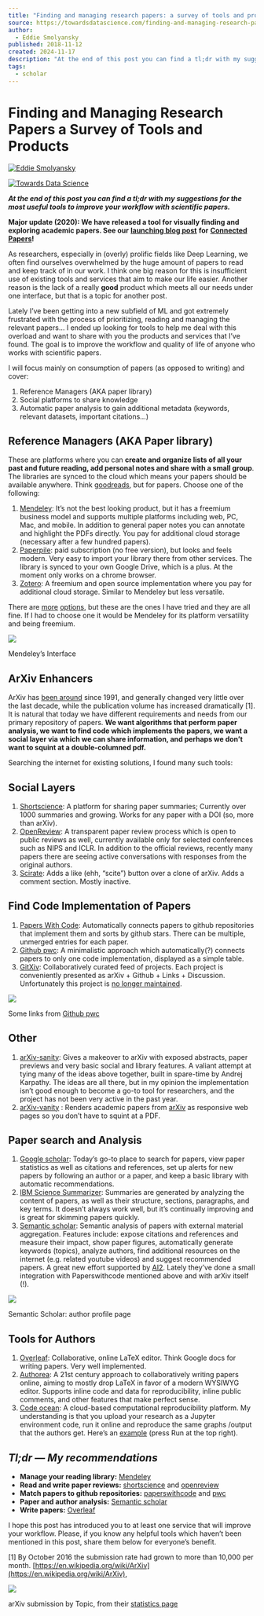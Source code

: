 ```yaml
---
title: "Finding and managing research papers: a survey of tools and products"
source: https://towardsdatascience.com/finding-and-managing-research-papers-a-survey-of-tools-and-products-9151810d1b4d
author:
  - Eddie Smolyansky
published: 2018-11-12
created: 2024-11-17
description: "At the end of this post you can find a tl;dr with my suggestions for the most useful tools to improve your workflow with scientific papers. Major update (2020): We have released a tool for visually…"
tags:
  - scholar
---
```


# Finding and Managing Research Papers a Survey of Tools and Products

[![Eddie Smolyansky](https://miro.medium.com/v2/resize:fill:88:88/1*tJ79i_Lb0Y3XqFWCQeExzA.jpeg)](https://medium.com/@eddiesmo?source=post_page---byline--9151810d1b4d--------------------------------)

[![Towards Data Science](https://miro.medium.com/v2/resize:fill:48:48/1*CJe3891yB1A1mzMdqemkdg.jpeg)](https://towardsdatascience.com/?source=post_page---byline--9151810d1b4d--------------------------------)

___At the end of this post you can find a tl;dr with my suggestions for the most useful tools to improve your workflow with scientific papers.___

__Major update (2020):
We have released a tool for visually finding and exploring academic papers. See our__ [__launching blog post__](https://medium.com/connectedpapers/announcing-connected-papers-a-visual-tool-for-researchers-to-find-and-explore-academic-papers-89146a54c7d4?sk=eb6c686826e03958504008fedeffea18) __for__ [__Connected Papers__](https://www.connectedpapers.com/)__!__

As researchers, especially in (overly) prolific fields like Deep Learning, we often find ourselves overwhelmed by the huge amount of papers to read and keep track of in our work. I think one big reason for this is insufficient use of existing tools and services that aim to make our life easier. Another reason is the lack of a really __good__ product which meets all our needs under one interface, but that is a topic for another post.

Lately I’ve been getting into a new subfield of ML and got extremely frustrated with the process of prioritizing, reading and managing the relevant papers… I ended up looking for tools to help me deal with this overload and want to share with you the products and services that I’ve found. The goal is to improve the workflow and quality of life of anyone who works with scientific papers.

I will focus mainly on consumption of papers (as opposed to writing) and cover:

1. Reference Managers (AKA paper library)
2. Social platforms to share knowledge
3. Automatic paper analysis to gain additional metadata (keywords, relevant datasets, important citations…)

## Reference Managers (AKA Paper library)

These are platforms where you can __create and organize lists of all your past and future reading, add personal notes and share with a small group__. The libraries are synced to the cloud which means your papers should be available anywhere. Think [goodreads](https://www.goodreads.com/), but for papers. Choose one of the following:

1. [Mendeley](https://www.mendeley.com/): It’s not the best looking product, but it has a freemium business model and supports multiple platforms including web, PC, Mac, and mobile. In addition to general paper notes you can annotate and highlight the PDFs directly. You pay for additional cloud storage (necessary after a few hundred papers).
2. [Paperpile](https://paperpile.com/): paid subscription (no free version), but looks and feels modern. Very easy to import your library there from other services. The library is synced to your own Google Drive, which is a plus. At the moment only works on a chrome browser.
3. [Zotero](https://www.zotero.org/): A freemium and open source implementation where you pay for additional cloud storage. Similar to Mendeley but less versatile.

There are [more](https://en.wikipedia.org/wiki/Comparison_of_reference_management_software) [options](https://guides.library.pdx.edu/c.php?g=474937&p=3249933), but these are the ones I have tried and they are all fine. If I had to choose one it would be Mendeley for its platform versatility and being freemium.

![](https://miro.medium.com/v2/resize:fit:1250/1*Ryq3u3ZhRH6xT84BCWV89A.png)

Mendeley’s Interface

## ArXiv Enhancers

ArXiv has [been around](https://en.wikipedia.org/wiki/ArXiv#History) since 1991, and generally changed very little over the last decade, while the publication volume has increased dramatically \[1\]. It is natural that today we have different requirements and needs from our primary repository of papers. __We want algorithms that perform paper analysis, we want to find code which implements the papers, we want a social layer via which we can share information, and perhaps we don’t want to squint at a double-columned pdf.__

Searching the internet for existing solutions, I found many such tools:

## Social Layers

1. [Shortscience](http://www.shortscience.org/): A platform for sharing paper summaries; Currently over 1000 summaries and growing. Works for any paper with a DOI (so, more than arXiv).
2. [OpenReview](https://openreview.net/): A transparent paper review process which is open to public reviews as well, currently available only for selected conferences such as NIPS and ICLR. In addition to the official reviews, recently many papers there are seeing active conversations with responses from the original authors.
3. [Scirate](https://scirate.com/): Adds a like (ehh, “scite”) button over a clone of arXiv. Adds a comment section. Mostly inactive.

## Find Code Implementation of Papers

1. [Papers With Code](https://paperswithcode.com/): Automatically connects papers to github repositories that implement them and sorts by github stars. There can be multiple, unmerged entries for each paper.
2. [Github pwc](https://github.com/zziz/pwc): A minimalistic approach which automatically(?) connects papers to only one code implementation, displayed as a simple table.
3. [GitXiv](http://www.gitxiv.com/): Collaboratively curated feed of projects. Each project is conveniently presented as arXiv + Github + Links + Discussion. Unfortunately this project is [no longer maintained](https://github.com/samim23/GitXiv).

![](https://miro.medium.com/v2/resize:fit:875/1*xLRgZggnQk79zDnHjHd4-g.png)

Some links from [Github pwc](https://github.com/zziz/pwc)

## Other

1. [arXiv-sanity](http://arxiv-sanity.com/): Gives a makeover to arXiv with exposed abstracts, paper previews and very basic social and library features. A valiant attempt at tying many of the ideas above together, built in spare-time by Andrej Karpathy. The ideas are all there, but in my opinion the implementation isn’t good enough to become a go-to tool for researchers, and the project has not been very active in the past year.
2. [arXiv-vanity](https://www.arxiv-vanity.com/) : Renders academic papers from [arXiv](https://arxiv.org/) as responsive web pages so you don’t have to squint at a PDF.

## Paper search and Analysis

1. [Google scholar](https://scholar.google.co.il/): Today’s go-to place to search for papers, view paper statistics as well as citations and references, set up alerts for new papers by following an author or a paper, and keep a basic library with automatic recommendations.
2. [IBM Science Summarizer](https://dimsum.eu-gb.containers.appdomain.cloud/): Summaries are generated by analyzing the content of papers, as well as their structure, sections, paragraphs, and key terms. It doesn’t always work well, but it’s continually improving and is great for skimming papers quickly.
3. [Semantic scholar](https://www.semanticscholar.org/): Semantic analysis of papers with external material aggregation. Features include: expose citations and references and measure their impact, show paper figures, automatically generate keywords (topics), analyze authors, find additional resources on the internet (e.g. related youtube videos) and suggest recommended papers.
A great new effort supported by [AI2](https://allenai.org/). Lately they’ve done a small integration with Paperswithcode mentioned above and with arXiv itself (!).

![](https://miro.medium.com/v2/resize:fit:875/1*QHHuPQGuKodxkN92m5POeg.png)

Semantic Scholar: author profile page

## Tools for Authors

1. [Overleaf](https://www.overleaf.com/): Collaborative, online LaTeX editor. Think Google docs for writing papers. Very well implemented.
2. [Authorea](https://www.authorea.com/): A 21st century approach to collaboratively writing papers online, aiming to mostly drop LaTeX in favor of a modern WYSIWYG editor. Supports inline code and data for reproducibility, inline public comments, and other features that make perfect sense.
3. [Code ocean](https://codeocean.com/): A cloud-based computational reproducibility platform. My understanding is that you upload your research as a Jupyter environment code, run it online and reproduce the same graphs /output that the authors get. Here’s an [example](https://codeocean.com/2018/05/18/deep-supervised-learning-for-hyperspectral-data-classification-through-convolutional-neural-networks/metadata) (press Run at the top right).

## ___Tl;dr — My recommendations___

- __Manage your reading library:__ [Mendeley](https://mendeley.com/)
- __Read and write paper reviews:__ [shortscience](http://shortscience.org/) and [openreview](https://openreview.net/)
- __Match papers to github repositories:__ [paperswithcode](https://paperswithcode.com/) and [pwc](https://github.com/zziz/pwc)
- __Paper and author analysis:__ [Semantic scholar](https://semanticscholar.org/)
- __Write papers:__ [Overleaf](https://www.overleaf.com/)

I hope this post has introduced you to at least one service that will improve your workflow.
Please, if you know any helpful tools which haven’t been mentioned in this post, share them below for everyone’s benefit.

\[1\] By October 2016 the submission rate had grown to more than 10,000 per month. [https://en.wikipedia.org/wiki/ArXiv](https://en.wikipedia.org/wiki/ArXiv),

![](https://miro.medium.com/v2/resize:fit:875/0*kbyDBaypvjdmg2Zt.png)

arXiv submission by Topic, from their [statistics page](https://arxiv.org/help/stats/2017_by_area/index)
